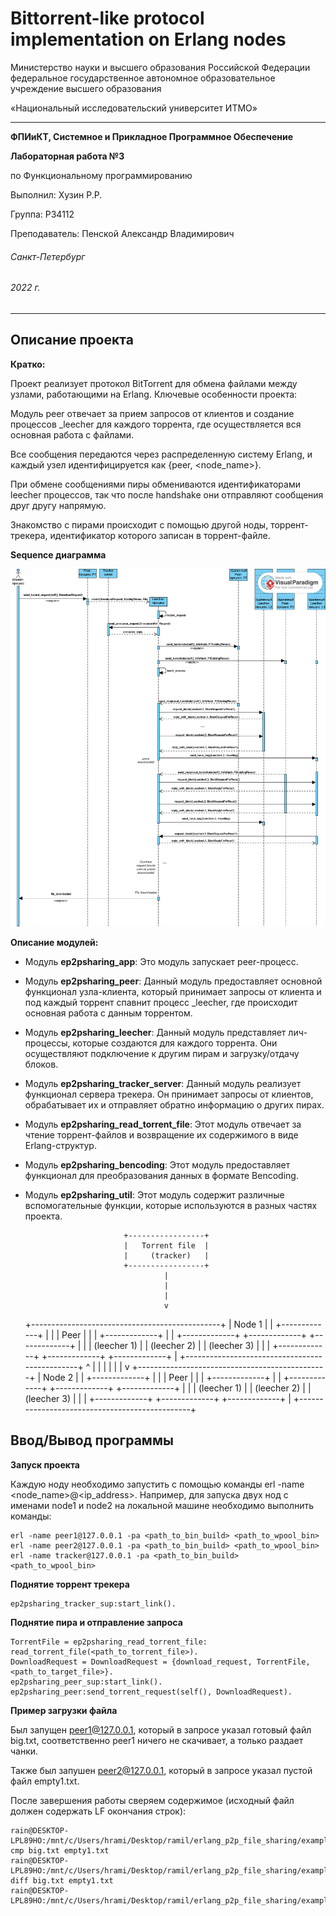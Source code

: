 # Bittorrent-like protocol implementation on Erlang nodes
Министерство науки и высшего образования Российской Федерации федеральное государственное автономное образовательное учреждение высшего образования

«Национальный исследовательский университет ИТМО»

---
__ФПИиКТ, Системное и Прикладное Программное Обеспечение__

__Лабораторная работа №3__

по Функциональному программированию

Выполнил: Хузин Р.Р.

Группа: P34112

Преподаватель: Пенской Александр Владимирович

###### Санкт-Петербург
###### 2022 г.
---

## Описание проекта

__Кратко:__

Проект реализует протокол BitTorrent для обмена файлами между узлами, работающими на Erlang. Ключевые особенности проекта:

Модуль peer отвечает за прием запросов от клиентов и создание процессов _leecher для каждого торрента, где осуществляется вся основная работа с файлами.

Все сообщения передаются через распределенную систему Erlang, и каждый узел идентифицируется как {peer, <node_name>}.

При обмене сообщениями пиры обмениваются идентификаторами leecher процессов, так что после handshake они отправляют сообщения друг другу напрямую.

Знакомство с пирами происходит с помощью другой ноды, торрент-трекера, идентификатор которого записан в торрент-файле.

__Sequence диаграмма__

![Sequence diagram](./pictures/ep2psharing_sequence_diagram.png)

__Описание модулей:__


* Модуль __ep2psharing_app__: Это модуль запускает peer-процесс.

* Модуль __ep2psharing_peer__: Данный модуль предоставляет основной функционал узла-клиента, который принимает запросы от клиента и под каждый торрент спавнит процесс _leecher, где происходит основная работа с данным торрентом.

* Модуль __ep2psharing_leecher__: Данный модуль представляет лич-процессы, которые создаются для каждого торрента. Они осуществляют подключение к другим пирам и загрузку/отдачу блоков.

* Модуль __ep2psharing_tracker_server__: Данный модуль реализует функционал сервера трекера. Он принимает запросы от клиентов, обрабатывает их и отправляет обратно информацию о других пирах.

* Модуль __ep2psharing_read_torrent_file__: Этот модуль отвечает за чтение торрент-файлов и возвращение их содержимого в виде Erlang-структур.

* Модуль __ep2psharing_bencoding__: Этот модуль предоставляет функционал для преобразования данных в формате Bencoding.

* Модуль __ep2psharing_util__: Этот модуль содержит различные вспомогательные функции, которые используются в разных частях проекта.    


                            +-----------------+
                            |   Torrent file  |
                            |     (tracker)   |
                            +-----------------+
                                     |
                                     |
                                     |
                                     v
     +-----------------------------------------------+
     |                   Node 1                      |
     |                 +-------------+               |
     |                 |     Peer    |               |
     |                 +-------------+               |
     | +-------------+ +-------------+ +-------------+ |
     | | (leecher 1) | | (leecher 2) | | (leecher 3) | |
     | +-------------+ +-------------+ +-------------+ |
     +-----------------------------------------------+
                        ^            |
                        |            |
                        |            |
                        |            v
     +-----------------------------------------------+
     |                   Node 2                      |
     |                 +-------------+               |
     |                 |     Peer    |               |
     |                 +-------------+               |
     | +-------------+ +-------------+ +-------------+ |
     | | (leecher 1) | | (leecher 2) | | (leecher 3) | |
     | +-------------+ +-------------+ +-------------+ |
     +-----------------------------------------------+

## Ввод/Вывод программы

__Запуск проекта__

Каждую ноду необходимо запустить с помощью команды erl -name <node_name>@<ip_address>. Например, для запуска двух нод с именами node1 и node2 на локальной машине необходимо выполнить команды:

```
erl -name peer1@127.0.0.1 -pa <path_to_bin_build> <path_to_wpool_bin>
erl -name peer2@127.0.0.1 -pa <path_to_bin_build> <path_to_wpool_bin>
erl -name tracker@127.0.0.1 -pa <path_to_bin_build> <path_to_wpool_bin>
```


__Поднятие торрент трекера__

```
ep2psharing_tracker_sup:start_link().
```

__Поднятие пира и отправление запроса__

```
TorrentFile = ep2psharing_read_torrent_file:
read_torrent_file(<path_to_torrent_file>).
DownloadRequest = DownloadRequest = {download_request, TorrentFile, 
<path_to_target_file>}.
ep2psharing_peer_sup:start_link().
ep2psharing_peer:send_torrent_request(self(), DownloadRequest).
```

__Пример загрузки файла__

Был запущен peer1@127.0.0.1, который в запросе указал готовый файл big.txt, соответственно peer1
ничего не скачивает, а только раздает чанки.

Также был запушен peer2@127.0.0.1, который в запросе указал пустой файл empty1.txt.

После завершения работы сверяем содержимое (исходный файл должен содержать LF
окончания строк):

```
rain@DESKTOP-LPL89HO:/mnt/c/Users/hrami/Desktop/ramil/erlang_p2p_file_sharing/example$ cmp big.txt empty1.txt
rain@DESKTOP-LPL89HO:/mnt/c/Users/hrami/Desktop/ramil/erlang_p2p_file_sharing/example$ diff big.txt empty1.txt
rain@DESKTOP-LPL89HO:/mnt/c/Users/hrami/Desktop/ramil/erlang_p2p_file_sharing/example$ 

```
